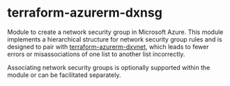 # terraform-azurerm-dxnsg

Module to create a network security group in Microsoft Azure.
This module implements a hierarchical structure for network security group rules and is designed to pair with [terraform-azurerm-dxvnet](https://github.com/dustindortch/terraform-azurerm-dxvnet), which leads to fewer errors or misassociations of one list to another list incorrectly.

Associating network security groups is optionally supported within the module or can be facilitated separately.
<!-- BEGIN_TF_DOCS -->

<!-- END_TF_DOCS -->